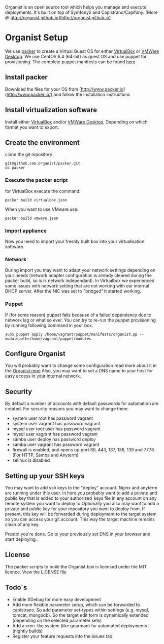 Organist is an open source tool which helps you manage and execute deployments. It's built on top of Symfony2 and Capistrano/Capifony. [More @ http://organist.github.io](http://organist.github.io)

# Organist Setup #
We use [packer](http://www.packer.io/) to create a Virtual Guest OS for either [VirtualBox](https://www.virtualbox.org/) or [VMWare Desktop](http://www.vmware.com/).
We use CentOS 6.4 (64-bit) as guest OS and use puppet for provisioning. The complete puppet manifests can be found [here](https://github.com/organist/puppet)

## Install packer ##
Download the files for your OS from  [http://www.packer.io](http://www.packer.io/) and follow the installation instructions

## Install virtualization software ##
Install either [VirtualBox](https://www.virtualbox.org/) and/or [VMWare Desktop](http://www.vmware.com/).
Depending on which format you want to export.

## Create the environment ##
clone the git repository

    git@github.com:organist/packer.git
    cd packer

### Execute the packer script ###

for VirtualBox execute the command:

    packer build virtualbox.json

When you want to use VMware use:

    packer build vmware.json


### Import appliance ###
Now you need to import your freshly built box into your virtualisation software.

### Network ###
During import you may want to adapt your network settings depending on your needs
(network adapter configuration is already cleared during the packer build, so is is network independant). In Virtualbox we experienced some issues with network
setting that are not working with our internal DHCP server. After the NIC was set to "bridged" it started working.

### Puppet ###
If (for some reason) puppet fails because of a failed dependency due to network lag or what so ever. You can try to re-run the puppet provisioning by running following
command in your box.

    sudo puppet apply /home/vagrant/puppet/manifests/organist.pp --modulepath=/home/vagrant/puppet/modules




## Configure Organist ##

You will probably want to change some configuration read more about it in the [Organist repo](https://github.com/organist/organist)
Also, you may want to set a DNS name to your host for easy access in your internal network.


## Security ##
By default a number of accounts with default passwords for automation are created. For security reasons you may want to change them:

   - system user root has password vagrant
   - system user vagrant has password vagrant
   - mysql user root user has password vagrant
   - mysql user vagrant has password vagrant
   - samba user deploy has password deploy
   - samba user vagrant has password vagrant
   - firewall is enabled, and opens up port 80, 443, 137, 138, 139 and 7778. (For HTTP, Samba and Anyterm)
   - selinux is disabled

## Setting up your SSH keys ##
You may want to add ssh keys to the "deploy" account. Nginx and anyterm are running under this user.
   In here you probably want to add a private and public key that is added to your authorized_keys file in any account on any remote system you want to deploy to
   Optionally you also may want to add a private and public key for your repository you want to deploy from. If present, this key will be forwarded during deployment
   to the target system so you can access your git account. This way the target machine remains clean of any key.


Presto! you're done. Go to your previously set DNS in your browser and start deploying.


## License ##
The packer scripts to build the Organist box is licensed under the MIT licence. View the LICENSE file


## Todo´s ##

 - Enable XDebug for more easy development
 - Add more flexible parameter setup, which can be forwarded to capistrano. So add parameter set-types within settings (e.g. mysql, tomcat, mongodb).
   So the target edit form is dynamically extended (depending on the selected parameter sets)
 - Add a cron-like system (like gearman) for automated deployments (nightly builds)
 - Register your feature requests into the issues tab
